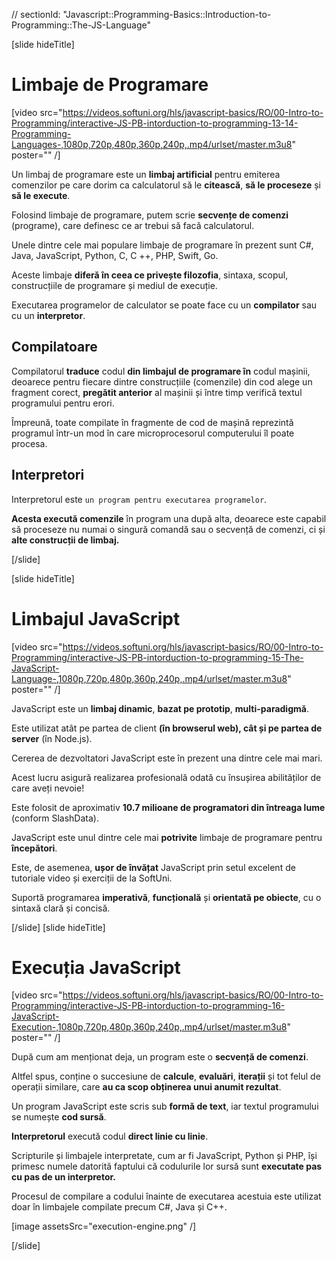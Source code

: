 // sectionId: "Javascript::Programming-Basics::Introduction-to-Programming::The-JS-Language"

[slide hideTitle]
# Limbaje de Programare

[video src="https://videos.softuni.org/hls/javascript-basics/RO/00-Intro-to-Programming/interactive-JS-PB-intorduction-to-programming-13-14-Programming-Languages-,1080p,720p,480p,360p,240p,.mp4/urlset/master.m3u8" poster="" /]

Un limbaj de programare este un **limbaj artificial** pentru emiterea comenzilor pe care dorim ca calculatorul să le **citească**, **să le proceseze** și **să le execute**.

Folosind limbaje de programare, putem scrie **secvențe de comenzi** (programe), care definesc ce ar trebui să facă calculatorul.

Unele dintre cele mai populare limbaje de programare în prezent sunt C#, Java, JavaScript, Python, C, C ++, PHP, Swift, Go.

Aceste limbaje **diferă în ceea ce privește filozofia**, sintaxa, scopul, construcțiile de programare și mediul de execuție.

Executarea programelor de calculator se poate face cu un **compilator** sau cu un **interpretor**.

## Compilatoare

Compilatorul **traduce** codul **din limbajul de programare în** codul mașinii, deoarece pentru fiecare dintre construcțiile (comenzile) din cod alege un fragment corect, **pregătit anterior** al mașinii și între timp verifică textul programului pentru erori.

Împreună, toate compilate în fragmente de cod de mașină reprezintă programul într-un mod în care microprocesorul computerului îl poate procesa.

## Interpretori

Interpretorul  este `un program pentru executarea programelor`.

**Acesta execută comenzile** în program una după alta, deoarece este capabil să proceseze nu numai o singură comandă sau o secvență de comenzi, ci și **alte construcții de limbaj.**

[/slide]

[slide hideTitle]

# Limbajul JavaScript

[video src="https://videos.softuni.org/hls/javascript-basics/RO/00-Intro-to-Programming/interactive-JS-PB-intorduction-to-programming-15-The-JavaScript-Language-,1080p,720p,480p,360p,240p,.mp4/urlset/master.m3u8" poster="" /]

JavaScript este un **limbaj dinamic**, **bazat pe prototip**, **multi-paradigmă**.

Este utilizat atât pe partea de client **(în browserul web), cât și pe partea de server** (în Node.js).

Cererea de dezvoltatori JavaScript este în prezent una dintre cele mai mari.

Acest lucru asigură realizarea profesională odată cu însușirea abilităților de care aveți nevoie!

Este folosit de aproximativ **10.7 milioane de programatori din întreaga lume** (conform SlashData).

JavaScript este unul dintre cele mai **potrivite** limbaje de programare pentru **începători**.

Este, de asemenea, **ușor de învățat** JavaScript prin setul excelent de tutoriale video și exerciții de la SoftUni.

Suportă programarea **imperativă**, **funcțională** și **orientată pe obiecte**, cu o sintaxă clară și concisă.

[/slide]
[slide hideTitle]
# Execuția JavaScript
[video src="https://videos.softuni.org/hls/javascript-basics/RO/00-Intro-to-Programming/interactive-JS-PB-intorduction-to-programming-16-JavaScript-Execution-,1080p,720p,480p,360p,240p,.mp4/urlset/master.m3u8" poster="" /]

După cum am menționat deja, un program este o **secvență de comenzi**.

Altfel spus, conține o succesiune de **calcule**, **evaluări**, **iterații** și tot felul de operații similare, care **au ca scop obținerea unui anumit rezultat**.

Un program JavaScript este scris sub **formă de text**, iar textul programului se numește **cod sursă**.

**Interpretorul** execută codul **direct linie cu linie**.

Scripturile și limbajele interpretate, cum ar fi JavaScript, Python și PHP, își primesc numele datorită faptului că codulurile lor sursă sunt **executate pas cu pas de un interpretor.**

Procesul de compilare a codului înainte de executarea acestuia este utilizat doar în limbajele compilate precum C#, Java și C++.

[image assetsSrc="execution-engine.png" /]

[/slide]
